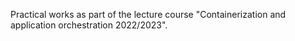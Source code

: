 Practical works as part of the lecture course "Containerization and application orchestration 2022/2023".
